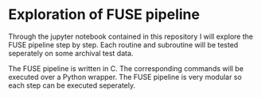 # Exploration of FUSE pipeline

Through the jupyter notebook contained in this repository I will explore the FUSE pipeline step by step. Each routine and subroutine will be tested seperately on some archival test data.  

The FUSE pipeline is written in C. The corresponding commands will be executed over a Python wrapper. The FUSE pipeline is very modular so each step can be executed seperately.  
